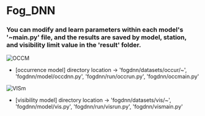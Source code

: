 # Fog_DNN

### You can modify and learn parameters within each model's '~main.py' file, and the results are saved by model, station, and visibility limit value in the 'result' folder.

![OCCM](https://user-images.githubusercontent.com/49590432/131450714-138800b2-6f84-44b5-a52d-8ac95d8226a7.png)

- [occurrence model] directory location -> 'fogdnn/datasets/occur/~', 'fogdnn/model/occdnn.py', 'fogdnn/run/occrun.py', 'fogdnn/occmain.py'

![VISm](https://user-images.githubusercontent.com/49590432/131450717-c4170bea-45c8-4e44-b9e5-62e21d542146.png)

- [visibility model] directory location -> 'fogdnn/datasets/vis/~', 'fogdnn/model/vis.py', 'fogdnn/run/visrun.py', 'fogdnn/vismain.py'
